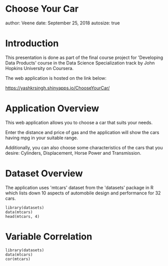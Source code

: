 Choose Your Car
========================================================
author: Veene
date: September 25, 2018
autosize: true

Introduction
========================================================

This presentation is done as part of the final course project for 'Developing Data Products' course in the Data Science Specialization track by John Hopkins University on Coursera.

The web application is hosted on the link below:

https://yashkrsingh.shinyapps.io/ChooseYourCar/


Application Overview
========================================================

This web application allows you to choose a car that suits your needs.

Enter the distance and price of gas and the application will show the cars having mpg in your suitable range.

Additionally, you can also choose some characteristics of the cars that you desire: Cylinders, Displacement, Horse Power and Transmission. 

Dataset Overview
========================================================

The application uses 'mtcars' dataset from the 'datasets' package in R which lists down 10 aspects of automobile design and performance for 32 cars.

```{r, echo=TRUE}
library(datasets)
data(mtcars)
head(mtcars, 4)

```

Variable Correlation
========================================================

```{r, echo=TRUE}
library(datasets)
data(mtcars)
cor(mtcars)
